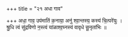 +++
title = "२१ अधा गाव"

+++
अधा॒ गाव॒ उप॑मातिं क॒नाया॒ अनु॑ श्वा॒न्तस्य॒ कस्य॑ चि॒त्परे॑युः ।  
श्रु॒धि त्वं सु॑द्रविणो न॒स्त्वं या॑ळाश्व॒घ्नस्य॑ वावृधे सू॒नृता॑भिः ॥